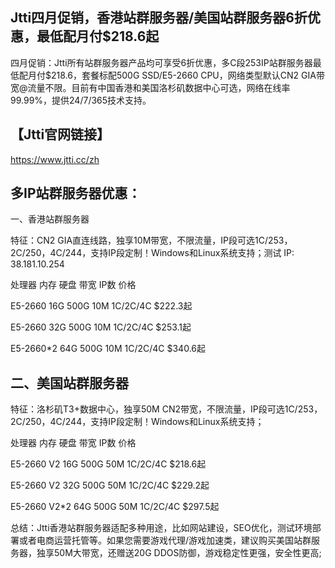 ## Jtti四月促销，香港站群服务器/美国站群服务器6折优惠，最低配月付$218.6起

四月促销：Jtti所有站群服务器产品均可享受6折优惠，多C段253IP站群服务器最低配月付$218.6，套餐标配500G SSD/E5-2660 CPU，网络类型默认CN2 GIA带宽@流量不限。目前有中国香港和美国洛杉矶数据中心可选，网络在线率99.99%，提供24/7/365技术支持。

## 【Jtti官网链接】

https://www.jtti.cc/zh
 
## 多IP站群服务器优惠：

一、香港站群服务器

特征：CN2 GIA直连线路，独享10M带宽，不限流量，IP段可选1C/253，2C/250，4C/244，支持IP段定制！Windows和Linux系统支持；测试 IP: 38.181.10.254

处理器	内存	硬盘	带宽	IP数	价格	

E5-2660	16G	500G	10M	1C/2C/4C	$222.3起	

E5-2660	32G	500G	10M	1C/2C/4C	$253.1起	

E5-2660*2	64G	500G	10M	1C/2C/4C	$340.6起	


## 二、美国站群服务器

特征：洛杉矶T3+数据中心，独享50M CN2带宽，不限流量，IP段可选1C/253，2C/250，4C/244，支持IP段定制！Windows和Linux系统支持；

处理器	内存	硬盘	带宽	IP数	价格	

E5-2660 V2	16G	500G	50M	1C/2C/4C	$218.6起

E5-2660 V2	32G	500G	50M	1C/2C/4C	$229.2起	

E5-2660 V2*2	64G	500G	50M	1C/2C/4C	$297.5起	

总结：Jtti香港站群服务器适配多种用途，比如网站建设，SEO优化，测试环境部署或者电商运营托管等。如果您需要游戏代理/游戏加速类，建议购买美国站群服务器，独享50M大带宽，还赠送20G DDOS防御，游戏稳定性更强，安全性更高;
